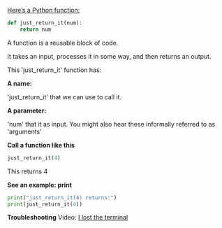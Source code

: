 [Here’s a Python function:](https://vimeo.com/954334266/1ad4327868)

```python
def just_return_it(num):
    return num
````

A function is a reusable block of code.

It takes an input, processes it in some way, and then returns an output.

This 'just_return_it' function has:

**A name:**

'just_return_it' that we can use to call it.

**A parameter:**

'num' that it as input. You might also hear these informally referred to as 'arguments'

**Call a function like this**

```python
just_return_it(4)
````

This returns 4


**See an example: print**

```python
print("just_return_it(4) returns:")
print(just_return_it(4))
````

**Troubleshooting**
Video: [I lost the terminal](https://vimeo.com/1061335416/4f5eb4a48f)
